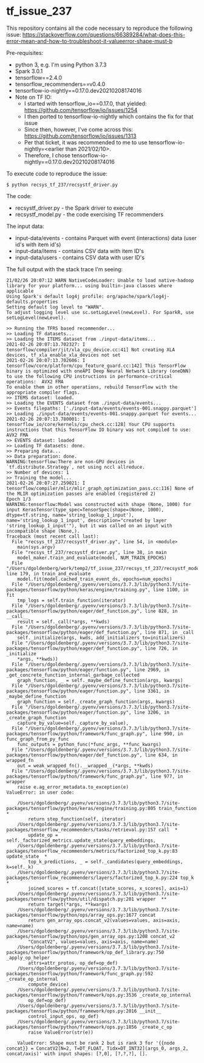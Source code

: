# tf_issue_237

This repository contains all the code necessary to reproduce the following issue:
https://stackoverflow.com/questions/66389284/what-does-this-error-mean-and-how-to-troubleshoot-it-valueerror-shape-must-b

Pre-requisites:
- python 3, e.g. I'm using Python 3.7.3
- Spark 3.0.1
- tensorflow==2.4.0
- tensorflow_recommenders==v0.4.0
- tensorflow-io-nightly==0.17.0.dev20210208174016
- Note on TF IO:
  - I started with tensorflow_io==0.17.0, that yielded: https://github.com/tensorflow/io/issues/1254
  - I then ported to tensorflow-io-nightly which contains the fix for that issue
  - Since then, however, I've come across this: https://github.com/tensorflow/io/issues/1313
  - Per that ticket, it was recommended to me to use tensorflow-io-nightly=<earlier than 2021/02/10>.
  - Therefore, I chose tensorflow-io-nightly==0.17.0.dev20210208174016

To execute code to reproduce the issue:
```
$ python recsys_tf_237/recsystf_driver.py
```

The code:
- recsystf_driver.py - the Spark driver to execute
- recsystf_model.py - the code exercising TF recommenders

The input data:
- input-data/events - contains Parquet with event (interactions) data (user id's with item id's)
- input-data/items - contains CSV data with item ID's
- input-data/users - contains CSV data with user ID's

The full output with the stack trace I'm seeing:
```
21/02/26 20:07:12 WARN NativeCodeLoader: Unable to load native-hadoop library for your platform... using builtin-java classes where applicable
Using Spark's default log4j profile: org/apache/spark/log4j-defaults.properties
Setting default log level to "WARN".
To adjust logging level use sc.setLogLevel(newLevel). For SparkR, use setLogLevel(newLevel).

>> Running the TFRS based recommender...
>> Loading TF datasets...
>> Loading the ITEMS dataset from ./input-data/items...
2021-02-26 20:07:13.702327: I tensorflow/compiler/jit/xla_cpu_device.cc:41] Not creating XLA devices, tf_xla_enable_xla_devices not set
2021-02-26 20:07:13.702606: I tensorflow/core/platform/cpu_feature_guard.cc:142] This TensorFlow binary is optimized with oneAPI Deep Neural Network Library (oneDNN) to use the following CPU instructions in performance-critical operations:  AVX2 FMA
To enable them in other operations, rebuild TensorFlow with the appropriate compiler flags.
>> ITEMS dataset: loaded.
>> Loading the EVENTS dataset from ./input-data/events...
>> Events filepaths: ['./input-data/events/events-001.snappy.parquet']
>> Loading ./input-data/events/events-001.snappy.parquet for events...
2021-02-26 20:07:13.780001: I tensorflow_io/core/kernels/cpu_check.cc:128] Your CPU supports instructions that this TensorFlow IO binary was not compiled to use: AVX2 FMA
>> EVENTS dataset: loaded
>> Loading TF datasets: done.
>> Preparing data...
>> Data preparation: done.
WARNING:tensorflow:There are non-GPU devices in `tf.distribute.Strategy`, not using nccl allreduce.
>> Number of devices: 1
>> Training the model...
2021-02-26 20:07:27.259021: I tensorflow/compiler/mlir/mlir_graph_optimization_pass.cc:116] None of the MLIR optimization passes are enabled (registered 2)
Epoch 1/3
WARNING:tensorflow:Model was constructed with shape (None, 1000) for input KerasTensor(type_spec=TensorSpec(shape=(None, 1000), dtype=tf.string, name='string_lookup_1_input'), name='string_lookup_1_input', description="created by layer 'string_lookup_1_input'"), but it was called on an input with incompatible shape (None,).
Traceback (most recent call last):
  File "recsys_tf_237/recsystf_driver.py", line 54, in <module>
    main(sys.argv)
  File "recsys_tf_237/recsystf_driver.py", line 38, in main
    model_maker.train_and_evaluate(model, NUM_TRAIN_EPOCHS)
  File "/Users/dgoldenberg/work/temp2/tf_issue_237/recsys_tf_237/recsystf_model.py", line 179, in train_and_evaluate
    model.fit(model.cached_train_event_ds, epochs=num_epochs)
  File "/Users/dgoldenberg/.pyenv/versions/3.7.3/lib/python3.7/site-packages/tensorflow/python/keras/engine/training.py", line 1100, in fit
    tmp_logs = self.train_function(iterator)
  File "/Users/dgoldenberg/.pyenv/versions/3.7.3/lib/python3.7/site-packages/tensorflow/python/eager/def_function.py", line 828, in __call__
    result = self._call(*args, **kwds)
  File "/Users/dgoldenberg/.pyenv/versions/3.7.3/lib/python3.7/site-packages/tensorflow/python/eager/def_function.py", line 871, in _call
    self._initialize(args, kwds, add_initializers_to=initializers)
  File "/Users/dgoldenberg/.pyenv/versions/3.7.3/lib/python3.7/site-packages/tensorflow/python/eager/def_function.py", line 726, in _initialize
    *args, **kwds))
  File "/Users/dgoldenberg/.pyenv/versions/3.7.3/lib/python3.7/site-packages/tensorflow/python/eager/function.py", line 2969, in _get_concrete_function_internal_garbage_collected
    graph_function, _ = self._maybe_define_function(args, kwargs)
  File "/Users/dgoldenberg/.pyenv/versions/3.7.3/lib/python3.7/site-packages/tensorflow/python/eager/function.py", line 3361, in _maybe_define_function
    graph_function = self._create_graph_function(args, kwargs)
  File "/Users/dgoldenberg/.pyenv/versions/3.7.3/lib/python3.7/site-packages/tensorflow/python/eager/function.py", line 3206, in _create_graph_function
    capture_by_value=self._capture_by_value),
  File "/Users/dgoldenberg/.pyenv/versions/3.7.3/lib/python3.7/site-packages/tensorflow/python/framework/func_graph.py", line 990, in func_graph_from_py_func
    func_outputs = python_func(*func_args, **func_kwargs)
  File "/Users/dgoldenberg/.pyenv/versions/3.7.3/lib/python3.7/site-packages/tensorflow/python/eager/def_function.py", line 634, in wrapped_fn
    out = weak_wrapped_fn().__wrapped__(*args, **kwds)
  File "/Users/dgoldenberg/.pyenv/versions/3.7.3/lib/python3.7/site-packages/tensorflow/python/framework/func_graph.py", line 977, in wrapper
    raise e.ag_error_metadata.to_exception(e)
ValueError: in user code:

    /Users/dgoldenberg/.pyenv/versions/3.7.3/lib/python3.7/site-packages/tensorflow/python/keras/engine/training.py:805 train_function  *
        return step_function(self, iterator)
    /Users/dgoldenberg/.pyenv/versions/3.7.3/lib/python3.7/site-packages/tensorflow_recommenders/tasks/retrieval.py:157 call  *
        update_op = self._factorized_metrics.update_state(query_embeddings,
    /Users/dgoldenberg/.pyenv/versions/3.7.3/lib/python3.7/site-packages/tensorflow_recommenders/metrics/factorized_top_k.py:83 update_state  *
        top_k_predictions, _ = self._candidates(query_embeddings, k=self._k)
    /Users/dgoldenberg/.pyenv/versions/3.7.3/lib/python3.7/site-packages/tensorflow_recommenders/layers/factorized_top_k.py:224 top_k  *
        joined_scores = tf.concat([state_scores, x_scores], axis=1)
    /Users/dgoldenberg/.pyenv/versions/3.7.3/lib/python3.7/site-packages/tensorflow/python/util/dispatch.py:201 wrapper  **
        return target(*args, **kwargs)
    /Users/dgoldenberg/.pyenv/versions/3.7.3/lib/python3.7/site-packages/tensorflow/python/ops/array_ops.py:1677 concat
        return gen_array_ops.concat_v2(values=values, axis=axis, name=name)
    /Users/dgoldenberg/.pyenv/versions/3.7.3/lib/python3.7/site-packages/tensorflow/python/ops/gen_array_ops.py:1208 concat_v2
        "ConcatV2", values=values, axis=axis, name=name)
    /Users/dgoldenberg/.pyenv/versions/3.7.3/lib/python3.7/site-packages/tensorflow/python/framework/op_def_library.py:750 _apply_op_helper
        attrs=attr_protos, op_def=op_def)
    /Users/dgoldenberg/.pyenv/versions/3.7.3/lib/python3.7/site-packages/tensorflow/python/framework/func_graph.py:592 _create_op_internal
        compute_device)
    /Users/dgoldenberg/.pyenv/versions/3.7.3/lib/python3.7/site-packages/tensorflow/python/framework/ops.py:3536 _create_op_internal
        op_def=op_def)
    /Users/dgoldenberg/.pyenv/versions/3.7.3/lib/python3.7/site-packages/tensorflow/python/framework/ops.py:2016 __init__
        control_input_ops, op_def)
    /Users/dgoldenberg/.pyenv/versions/3.7.3/lib/python3.7/site-packages/tensorflow/python/framework/ops.py:1856 _create_c_op
        raise ValueError(str(e))

    ValueError: Shape must be rank 2 but is rank 3 for '{{node concat}} = ConcatV2[N=2, T=DT_FLOAT, Tidx=DT_INT32](args_0, args_2, concat/axis)' with input shapes: [?,0], [?,?,?], [].
```
